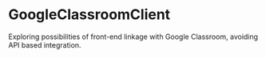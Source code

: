 # GoogleClassroomClient
Exploring possibilities of front-end linkage with Google Classroom, avoiding API based integration.
